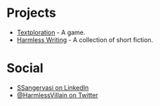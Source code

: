 # Projects

* [Textploration](/textploration/) - A game.
* [Harmless Writing](https://harmlesswriting.com) - A collection of short fiction.

# Social

* [SSangervasi on LinkedIn](https://www.linkedin.com/in/ssangervasi)
* [@HarmlessVillain on Twitter](https://www.twitter.com/HarmlessVillain)
